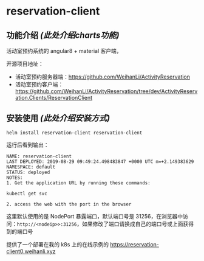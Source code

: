 # reservation-client

## 功能介绍 *(此处介绍charts功能)*

活动室预约系统的 angular8 + material 客户端，

开源项目地址：

- 活动室预约服务器端：<https://github.com/WeihanLi/ActivityReservation>
- 活动室预约客户端：<https://github.com/WeihanLi/ActivityReservation/tree/dev/ActivityReservation.Clients/ReservationClient>

## 安装使用 *(此处介绍安装方式)*

```shell
helm install reservation-client reservation-client
```

运行后看到输出：

```shell
NAME: reservation-client
LAST DEPLOYED: 2019-08-29 09:49:24.498483847 +0000 UTC m=+2.149383629
NAMESPACE: default
STATUS: deployed
NOTES:
1. Get the application URL by running these commands:

kubectl get svc

2. access the web with the port in the browser
```

这里默认使用的是 NodePort 暴露端口，默认端口号是 31256，在浏览器中访问：`http://<nodeip>>:31256`，如果修改了端口请换成自己的端口号或上面获得到的端口号

提供了一个部署在我的 k8s 上的在线示例的 <https://reservation-client0.weihanli.xyz>
